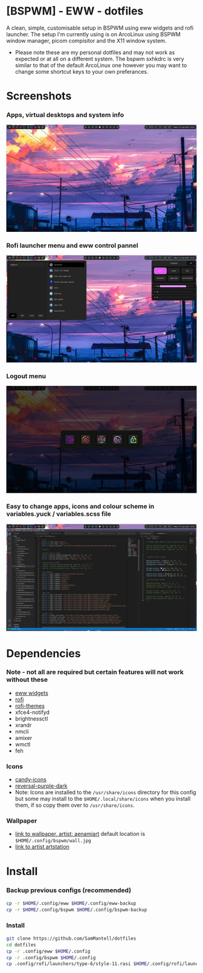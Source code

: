 # [BSPWM] - EWW - dotfiles
A clean, simple, customisable setup in BSPWM using eww widgets and rofi launcher.
The setup I'm currently using is on ArcoLinux using BSPWM window manager, picom compisitor and the X11 window system.

- Please note these are my personal dotfiles and may not work as expected or at all on a different system. The bspwm sxhkdrc is very similar to that of the default ArcoLinux one however you may want to change some shortcut keys to your own preferances.

# Screenshots
### Apps, virtual desktops and system info
![](https://github.com/SamMantell/dotfiles/blob/main/assets/Screenshot1.png)
### Rofi launcher menu and eww control pannel
![](https://github.com/SamMantell/dotfiles/blob/main/assets/Screenshot2.png)
### Logout menu
![](https://github.com/SamMantell/dotfiles/blob/main/assets/Screenshot3.png)
### Easy to change apps, icons and colour scheme in variables.yuck / variables.scss file
![](https://github.com/SamMantell/dotfiles/blob/main/assets/Screenshot4.png)

# Dependencies

### Note - not all are required but certain features will not work without these
- [eww widgets](https://elkowar.github.io/eww/)
- [rofi](https://github.com/davatorium/rofi)
- [rofi-themes](https://github.com/adi1090x/rofi)
- xfce4-notifyd
- brightnessctl
- xrandr
- nmcli
- amixer
- wmctl
- feh

### Icons
- [candy-icons](https://github.com/EliverLara/candy-icons)
- [reversal-purple-dark](https://github.com/yeyushengfan258/Reversal-icon-theme)
- Note: Icons are installed to the ```/usr/share/icons``` directory for this config but some may install to the ```$HOME/.local/share/icons``` when you install them, if so copy them over to ```/usr/share/icons```.

### Wallpaper
- [link to wallpaper, artist: aenamiart](https://aenamiart.artstation.com/projects/6Az0r) default location is ```$HOME/.config/bspwm/wall.jpg```
- [link to artist artstation](https://aenamiart.artstation.com/)

# Install

### Backup previous configs (recommended)
```sh
cp -r $HOME/.config/eww $HOME/.config/eww-backup
cp -r $HOME/.config/bspwm $HOME/.config/bspwm-backup
```

### Install
```sh
git clone https://github.com/SamMantell/dotfiles
cd dotfiles
cp -r .config/eww $HOME/.config
cp -r .config/bspwm $HOME/.config
cp .config/rofi/launchers/type-6/style-11.rasi $HOME/.config/rofi/launchers/type-6/
```